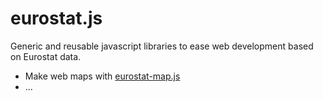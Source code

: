 # eurostat.js

Generic and reusable javascript libraries to ease web development based on Eurostat data.

* Make web maps with [eurostat-map.js](https://github.com/eurostat/eurostat-map.js)
* ...
